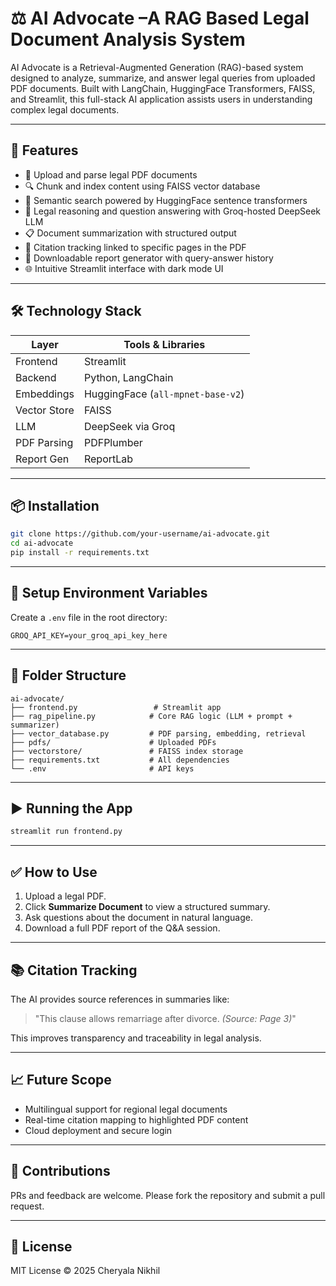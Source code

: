 
# ⚖️ AI Advocate –A RAG Based Legal Document Analysis System

AI Advocate is a Retrieval-Augmented Generation (RAG)-based system designed to analyze, summarize, and answer legal queries from uploaded PDF documents. Built with LangChain, HuggingFace Transformers, FAISS, and Streamlit, this full-stack AI application assists users in understanding complex legal documents.

---

## 🚀 Features

- 📂 Upload and parse legal PDF documents
- 🔍 Chunk and index content using FAISS vector database
- 🧠 Semantic search powered by HuggingFace sentence transformers
- 🤖 Legal reasoning and question answering with Groq-hosted DeepSeek LLM
- 📋 Document summarization with structured output
- 📎 Citation tracking linked to specific pages in the PDF
- 📄 Downloadable report generator with query-answer history
- 🌐 Intuitive Streamlit interface with dark mode UI

---

## 🛠️ Technology Stack

| Layer       | Tools & Libraries |
|-------------|-------------------|
| Frontend    | Streamlit         |
| Backend     | Python, LangChain |
| Embeddings  | HuggingFace (`all-mpnet-base-v2`) |
| Vector Store| FAISS             |
| LLM         | DeepSeek via Groq |
| PDF Parsing | PDFPlumber        |
| Report Gen  | ReportLab         |

---

## 📦 Installation

```bash
git clone https://github.com/your-username/ai-advocate.git
cd ai-advocate
pip install -r requirements.txt
```

---

## 🔑 Setup Environment Variables

Create a `.env` file in the root directory:

```env
GROQ_API_KEY=your_groq_api_key_here
```

---

## 📁 Folder Structure

```
ai-advocate/
├── frontend.py                 # Streamlit app
├── rag_pipeline.py            # Core RAG logic (LLM + prompt + summarizer)
├── vector_database.py         # PDF parsing, embedding, retrieval
├── pdfs/                      # Uploaded PDFs
├── vectorstore/               # FAISS index storage
├── requirements.txt           # All dependencies
└── .env                       # API keys
```

---

## ▶️ Running the App

```bash
streamlit run frontend.py
```

---

## ✅ How to Use

1. Upload a legal PDF.
2. Click **Summarize Document** to view a structured summary.
3. Ask questions about the document in natural language.
4. Download a full PDF report of the Q&A session.

---

## 📚 Citation Tracking

The AI provides source references in summaries like:
> "This clause allows remarriage after divorce. *(Source: Page 3)*"

This improves transparency and traceability in legal analysis.

---

## 📈 Future Scope

- Multilingual support for regional legal documents
- Real-time citation mapping to highlighted PDF content
- Cloud deployment and secure login

---

## 🤝 Contributions

PRs and feedback are welcome. Please fork the repository and submit a pull request.

---

## 📄 License

MIT License © 2025 Cheryala Nikhil
